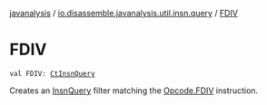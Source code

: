 [javanalysis](../index.md) / [io.disassemble.javanalysis.util.insn.query](index.md) / [FDIV](./-f-d-i-v.md)

# FDIV

`val FDIV: `[`CtInsnQuery`](-ct-insn-query/index.md)

Creates an [InsnQuery](-insn-query/index.md) filter matching the [Opcode.FDIV](#) instruction.

